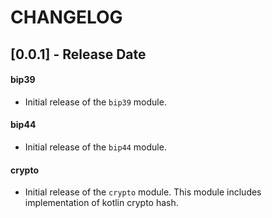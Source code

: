 # CHANGELOG

## [0.0.1] - Release Date

#### bip39

- Initial release of the `bip39` module.

#### bip44

- Initial release of the `bip44` module.

#### crypto

- Initial release of the `crypto` module. This module includes implementation of kotlin crypto hash.